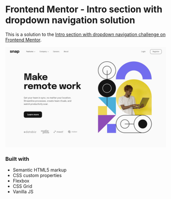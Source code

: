 # Frontend Mentor - Intro section with dropdown navigation solution

This is a solution to the [Intro section with dropdown navigation challenge on Frontend Mentor](https://www.frontendmentor.io/challenges/intro-section-with-dropdown-navigation-ryaPetHE5).


![Design preview for the Intro section with dropdown navigation challenge ](./design/desktop-design.jpg)

### Built with

- Semantic HTML5 markup
- CSS custom properties
- Flexbox
- CSS Grid
- Vanilla JS 
